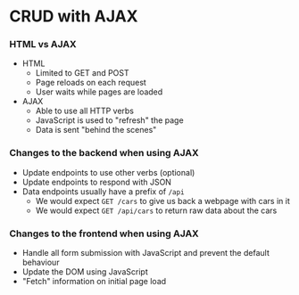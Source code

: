 # CRUD with AJAX

### HTML vs AJAX
* HTML
  * Limited to GET and POST
  * Page reloads on each request
  * User waits while pages are loaded
* AJAX
  * Able to use all HTTP verbs
  * JavaScript is used to "refresh" the page
  * Data is sent "behind the scenes"

### Changes to the backend when using AJAX
* Update endpoints to use other verbs (optional)
* Update endpoints to respond with JSON
* Data endpoints usually have a prefix of `/api`
  * We would expect `GET /cars` to give us back a webpage with cars in it
  * We would expect `GET /api/cars` to return raw data about the cars

### Changes to the frontend when using AJAX
* Handle all form submission with JavaScript and prevent the default behaviour
* Update the DOM using JavaScript
* "Fetch" information on initial page load
